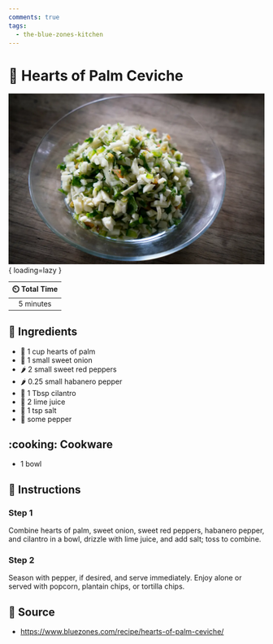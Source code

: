```yaml
---
comments: true
tags:
  - the-blue-zones-kitchen
---
```

# :leafy_green: Hearts of Palm Ceviche

![Hearts of Palm Ceviche](../assets/images/hearts-of-palm-ceviche.jpg){ loading=lazy }

| :timer_clock: Total Time |
|:-----------------------: |
| 5 minutes |

## :salt: Ingredients

- :leafy_green: 1 cup hearts of palm
- :onion: 1 small sweet onion
- :hot_pepper: 2 small sweet red peppers
- :hot_pepper: 0.25 small habanero pepper
- :herb: 1 Tbsp cilantro
- :lemon: 2 lime juice
- :salt: 1 tsp salt
- :salt: some pepper

## :cooking: Cookware

- 1 bowl

## :pencil: Instructions

### Step 1

Combine hearts of palm, sweet onion, sweet red peppers, habanero pepper, and cilantro in a bowl, drizzle with lime
juice, and add salt; toss to combine.

### Step 2

Season with pepper, if desired, and serve immediately. Enjoy alone or served with popcorn, plantain chips, or tortilla
chips.

## :link: Source

- <https://www.bluezones.com/recipe/hearts-of-palm-ceviche/>
